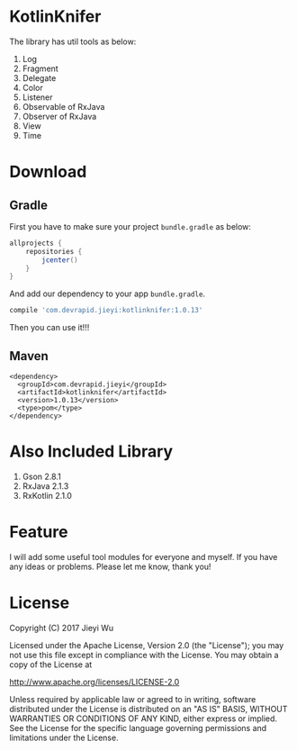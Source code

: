 # KotlinKnifer

The library has util tools as below:

1. Log
2. Fragment
3. Delegate
4. Color
5. Listener
6. Observable of RxJava
7. Observer of RxJava
8. View
9. Time

# Download

## Gradle

First you have to make sure your project `bundle.gradle` as below:

```gradle
allprojects {
    repositories {
        jcenter()
    }
}
```

And add our dependency to your app `bundle.gradle`.

```gradle
compile 'com.devrapid.jieyi:kotlinknifer:1.0.13'
```

Then you can use it!!!

## Maven

```maven
<dependency>
  <groupId>com.devrapid.jieyi</groupId>
  <artifactId>kotlinknifer</artifactId>
  <version>1.0.13</version>
  <type>pom</type>
</dependency>
```

# Also Included Library

1. Gson 2.8.1
2. RxJava 2.1.3
3. RxKotlin 2.1.0

# Feature

I will add some useful tool modules for everyone and myself. If you have any
ideas or problems. Please let me know, thank you!

# License

Copyright (C) 2017 Jieyi Wu

Licensed under the Apache License, Version 2.0 (the "License");
you may not use this file except in compliance with the License.
You may obtain a copy of the License at

   http://www.apache.org/licenses/LICENSE-2.0

Unless required by applicable law or agreed to in writing, software
distributed under the License is distributed on an "AS IS" BASIS,
WITHOUT WARRANTIES OR CONDITIONS OF ANY KIND, either express or implied.
See the License for the specific language governing permissions and
limitations under the License.
